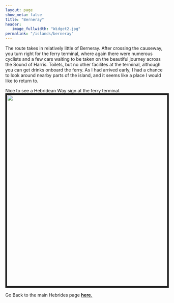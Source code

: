 ```yaml
---
layout: page
show_meta: false
title: "Berneray"
header:
   image_fullwidth: "Widget2.jpg"
permalink: "/islands/berneray"
---
```

The route takes in relatively little of Berneray. After crossing the causeway, you turn right for the ferry terminal, where again there were numerous cyclists and a few cars waiting to be taken on the beautiful journey across the Sound of Harris. Toilets, but no other facilites at the terminal, although you can get drinks onboard the ferry. As I had arrived early, I had a chance to look around nearby parts of the island, and it seems like a place I would like to return to. 

Nice to see a Hebridean Way sign at the ferry terminal.
<img src="{{ site.urlimg }}IMG_20190907_123859499_HDR.jpg" width="800" height="600" border="5">

Go Back to the main Hebrides page **<a href="{{ site.url }}{{ site.baseurl }}/islands/hebrides">here.</a>**
